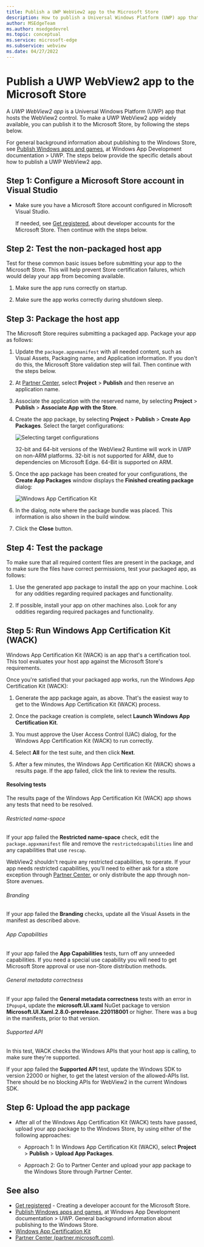```yaml
---
title: Publish a UWP WebView2 app to the Microsoft Store
description: How to publish a Universal Windows Platform (UWP) app that hosts the WebView2 control to the Microsoft Store.
author: MSEdgeTeam
ms.author: msedgedevrel
ms.topic: conceptual
ms.service: microsoft-edge
ms.subservice: webview
ms.date: 04/27/2022
---
```

# Publish a UWP WebView2 app to the Microsoft Store

A _UWP WebView2 app_ is a Universal Windows Platform (UWP) app that hosts the WebView2 control.  To make a UWP WebView2 app widely available, you can publish it to the Microsoft Store, by following the steps below.

For general background information about publishing to the Windows Store, see [Publish Windows apps and games](/windows/uwp/publish/), at Windows App Development documentation > UWP.  The steps below provide the specific details about how to publish a UWP WebView2 app.


<!-- ====================================================================== -->
## Step 1: Configure a Microsoft Store account in Visual Studio

*  Make sure you have a Microsoft Store account configured in Microsoft Visual Studio.

   If needed, see [Get registered](https://developer.microsoft.com/microsoft-store/register/), about developer accounts for the Microsoft Store.  Then continue with the steps below.


<!-- ====================================================================== -->
## Step 2: Test the non-packaged host app

Test for these common basic issues before submitting your app to the Microsoft Store.  This will help prevent Store certification failures, which would delay your app from becoming available.

1. Make sure the app runs correctly on startup.

1. Make sure the app works correctly during shutdown sleep.


<!-- ====================================================================== -->
## Step 3: Package the host app

The Microsoft Store requires submitting a packaged app.  Package your app as follows:

1. Update the `package.appxmanifest` with all needed content, such as Visual Assets, Packaging name, and Application information.  If you don't do this, the Microsoft Store validation step will fail.  Then continue with the steps below.

1. At [Partner Center](https://partner.microsoft.com), select **Project** > **Publish** and then reserve an application name.

1. Associate the application with the reserved name, by selecting **Project** > **Publish** > **Associate App with the Store**.

1. Create the app package, by selecting **Project** > **Publish** > **Create App Packages**.  Select the target configurations:

   ![Selecting target configurations](publish-uwp-app-store-images/package-selection.png)

   32-bit and 64-bit versions of the WebView2 Runtime will work in UWP on non-ARM platforms. 32-bit is not supported for ARM, due to dependencies on Microsoft Edge.  64-Bit is supported on ARM.

1. Once the app package has been created for your configurations, the **Create App Packages** window displays the **Finished creating package** dialog:

   ![Windows App Certification Kit](publish-uwp-app-store-images/win-app-cert-kit.png)

1. In the dialog, note where the package bundle was placed.  This information is also shown in the build window.

1. Click the **Close** button.
 

<!-- ====================================================================== -->
## Step 4: Test the package

To make sure that all required content files are present in the package, and to make sure the files have correct permissions, test your packaged app, as follows:

1. Use the generated app package to install the app on your machine.  Look for any oddities regarding required packages and functionality.

1. If possible, install your app on other machines also.  Look for any oddities regarding required packages and functionality.


<!-- ====================================================================== -->
## Step 5: Run Windows App Certification Kit (WACK)

<!-- * [Windows App Certification Kit](https://learn.microsoft.com/windows/uwp/debug-test-perf/windows-app-certification-kit) -->

Windows App Certification Kit (WACK) is an app that's a certification tool.  This tool evaluates your host app against the Microsoft Store's requirements.

Once you're satisfied that your packaged app works, run the Windows App Certification Kit (WACK):

1. Generate the app package again, as above.  That's the easiest way to get to the Windows App Certification Kit (WACK) process.

1. Once the package creation is complete, select **Launch Windows App Certification Kit**.

1. You must approve the User Access Control (UAC) dialog, for the Windows App Certification Kit (WACK) to run correctly.

1. Select **All** for the test suite, and then click **Next**.

1. After a few minutes, the Windows App Certification Kit (WACK) shows a results page.  If the app failed, click the link to review the results.


<!-- ---------------------------------- -->
#### Resolving tests

The results page of the Windows App Certification Kit (WACK) app shows any tests that need to be resolved.


<!-- ---------- -->
###### Restricted name-space

If your app failed the **Restricted name-space** check, edit the `package.appxmanifest` file and remove the `restrictedcapabilities` line and any capabilities that use `rescap`.

WebView2 shouldn't require any restricted capabilities, to operate.  If your app needs restricted capabilities, you'll need to either ask for a store exception through [Partner Center](https://partner.microsoft.com), or only distribute the app through non-Store avenues.


<!-- ---------- -->
###### Branding

If your app failed the **Branding** checks, update all the Visual Assets in the manifest as described above.


<!-- ---------- -->
###### App Capabilities

If your app failed the **App Capabilities** tests, turn off any unneeded capabilities.  If you need a special use capability you will need to get Microsoft Store approval or use non-Store distribution methods.


<!-- ---------- -->
###### General metadata correctness

If your app failed the **General metadata correctness** tests with an error in `IPopup4`, update the **microsoft.UI.xaml** NuGet package to version **Microsoft.UI.Xaml.2.8.0-prerelease.220118001** or higher.  There was a bug in the manifests, prior to that version.


<!-- ---------- -->
###### Supported API

In this test, WACK checks the Windows APIs that your host app is calling, to make sure they're supported.

If your app failed the **Supported API** test, update the Windows SDK to version 22000 or higher, to get the latest version of the allowed-APIs list.  There should be no blocking APIs for WebView2 in the current Windows SDK.


<!-- ====================================================================== -->
## Step 6: Upload the app package

*  After all of the Windows App Certification Kit (WACK) tests have passed, upload your app package to the Windows Store, by using either of the following approaches:

   *  Approach 1: In Windows App Certification Kit (WACK), select **Project** > **Publish** > **Upload App Packages**.

   *  Approach 2: Go to Partner Center and upload your app package to the Windows Store through Partner Center. 


<!-- ====================================================================== -->
## See also

* [Get registered](https://developer.microsoft.com/microsoft-store/register/) - Creating a developer account for the Microsoft Store.
* [Publish Windows apps and games](/windows/uwp/publish/), at Windows App Development documentation > UWP.  General background information about publishing to the Windows Store.
* [Windows App Certification Kit](/windows/uwp/debug-test-perf/windows-app-certification-kit)
* [Partner Center (partner.microsoft.com)](https://partner.microsoft.com).
